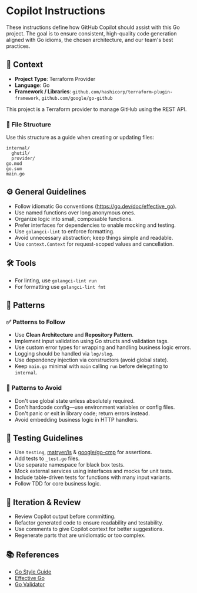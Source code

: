# Copilot Instructions

These instructions define how GitHub Copilot should assist with this Go project. The goal is to ensure consistent, high-quality code generation aligned with Go idioms, the chosen architecture, and our team's best practices.

## 🧠 Context

- **Project Type**: Terraform Provider
- **Language**: Go
- **Framework / Libraries**: `github.com/hashicorp/terraform-plugin-framework`, `github.com/google/go-github`

This project is a Terraform provider to manage GitHub using the REST API.

### 📁 File Structure

Use this structure as a guide when creating or updating files:

```text
internal/
  ghutil/
  provider/
go.mod
go.sum
main.go
```

## ⚙️ General Guidelines

- Follow idiomatic Go conventions (<https://go.dev/doc/effective_go>).
- Use named functions over long anonymous ones.
- Organize logic into small, composable functions.
- Prefer interfaces for dependencies to enable mocking and testing.
- Use `golangci-lint` to enforce formatting.
- Avoid unnecessary abstraction; keep things simple and readable.
- Use `context.Context` for request-scoped values and cancellation.

## 🛠️ Tools

- For linting, use `golangci-lint run`
- For formatting use `golangci-lint fmt`

## 🧶 Patterns

### ✅ Patterns to Follow

- Use **Clean Architecture** and **Repository Pattern**.
- Implement input validation using Go structs and validation tags.
- Use custom error types for wrapping and handling business logic errors.
- Logging should be handled via `log/slog`.
- Use dependency injection via constructors (avoid global state).
- Keep `main.go` minimal with `main` calling `run` before delegating to `internal`.

### 🚫 Patterns to Avoid

- Don't use global state unless absolutely required.
- Don't hardcode config—use environment variables or config files.
- Don't panic or exit in library code; return errors instead.
- Avoid embedding business logic in HTTP handlers.

## 🧪 Testing Guidelines

- Use `testing`, [matryer/is](https://github.com/matryer/is) & [google/go-cmp](https://github.com/google/go-cmp) for assertions.
- Add tests to `_test.go` files.
- Use separate namespace for black box tests.
- Mock external services using interfaces and mocks for unit tests.
- Include table-driven tests for functions with many input variants.
- Follow TDD for core business logic.

## 🔁 Iteration & Review

- Review Copilot output before committing.
- Refactor generated code to ensure readability and testability.
- Use comments to give Copilot context for better suggestions.
- Regenerate parts that are unidiomatic or too complex.

## 📚 References

- [Go Style Guide](https://google.github.io/styleguide/go/)
- [Effective Go](https://go.dev/doc/effective_go)
- [Go Validator](https://github.com/go-playground/validator)
